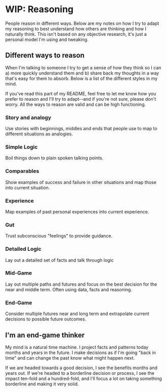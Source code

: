 # WIP: Reasoning 

People reason in different ways. Below are my notes on how I try to adapt my reasoning to best understand how others are thinking and how I naturally think. This isn't based on any objective research, it's just a personal model I'm using and tweaking. 

## Different ways to reason 

When I'm talking to someone I try to get a sense of how they think so I can a) more quickly understand them and b) share back my thoughts in a way that's easy for them to absorb. Below is a list of the different styles in my mind. 

If you've read this part of my README, feel free to let me know how you prefer to reason and I'll try to adapt--and if you're not sure, please don't worry. All the ways to reason are valid and can be high functioning.  

### Story and analogy 

Use stories with beginnings, middles and ends that people use to map to different situations as analogies. 

### Simple Logic

Boil things down to plain spoken talking points. 

### Comparables 

Show examples of success and failure in other situations and map those into current situation.

### Experience 

Map examples of past personal experiences into current experience. 

### Gut 

Trust subconscious "feelings" to provide guidance. 

### Detailed Logic 

Lay out a detailed set of facts and talk through logic 

### Mid-Game

Lay out multiple paths and futures and focus on the best decision for the near and middle term. Often using data, facts and reasoning. 

### End-Game

Consider multiple futures near and long term and extrapolate current decisions to possible future outcomes. 

## I'm an end-game thinker 

My mind is a natural time machine. I project facts and patterns today months and years in the future. I make decisions as if I'm going "back in time" and can change the past know what might happen next. 

If we are headed towards a good decision, I see the benefits months and years out. If we're headed to a borderline decision or process, I see the impact ten-fold and a hundred-fold, and I'll focus a lot on taking something borderline and making it very solid. 
